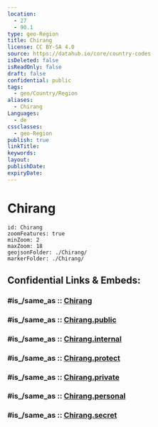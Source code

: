 ```yaml
---
location:
  - 27
  - 90.1
type: geo-Region
title: Chirang
license: CC BY-SA 4.0
source: https://datahub.io/core/country-codes
isDeleted: false
isReadOnly: false
draft: false
confidential: public
tags:
  - geo/Country/Region
aliases:
  - Chirang
Languages:
  - de
cssclasses:
  - geo-Region
publish: true
linkTitle:
keywords:
layout:
publishDate:
expiryDate:
---
```


# Chirang

```leaflet
id: Chirang
zoomFeatures: true 
minZoom: 2 
maxZoom: 18
geojsonFolder: ./Chirang/
markerFolder: ./Chirang/
```


## Confidential Links & Embeds: 

### #is_/same_as :: [Chirang](/_Standards/Earth/Continent/Asia/Asia~South/Bhutan/Districts~Bhutan/Chirang.md) 

### #is_/same_as :: [Chirang.public](/_public/Earth/Continent/Asia/Asia~South/Bhutan/Districts~Bhutan/Chirang.public.md) 

### #is_/same_as :: [Chirang.internal](/_internal/Earth/Continent/Asia/Asia~South/Bhutan/Districts~Bhutan/Chirang.internal.md) 

### #is_/same_as :: [Chirang.protect](/_protect/Earth/Continent/Asia/Asia~South/Bhutan/Districts~Bhutan/Chirang.protect.md) 

### #is_/same_as :: [Chirang.private](/_private/Earth/Continent/Asia/Asia~South/Bhutan/Districts~Bhutan/Chirang.private.md) 

### #is_/same_as :: [Chirang.personal](/_personal/Earth/Continent/Asia/Asia~South/Bhutan/Districts~Bhutan/Chirang.personal.md) 

### #is_/same_as :: [Chirang.secret](/_secret/Earth/Continent/Asia/Asia~South/Bhutan/Districts~Bhutan/Chirang.secret.md)

